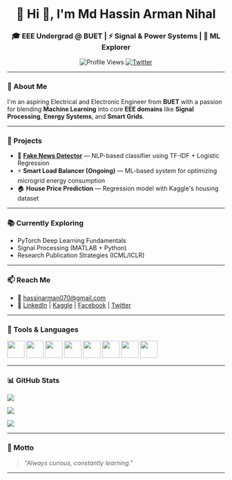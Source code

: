 <h1 align="center">🌌 Hi 👋, I'm Md Hassin Arman Nihal</h1>
<h3 align="center">🎓 EEE Undergrad @ BUET | ⚡ Signal & Power Systems | 🤖 ML Explorer</h3>

<p align="center">
  <img src="https://komarev.com/ghpvc/?username=hassin070&label=Profile%20views&color=blueviolet&style=flat-square" alt="Profile Views" />
  <a href="https://twitter.com/nihal_rmcf"><img src="https://img.shields.io/twitter/follow/nihal_rmcf?label=Follow&style=social" alt="Twitter" /></a>
</p>

---

### 🧠 About Me

I'm an aspiring Electrical and Electronic Engineer from **BUET** with a passion for blending **Machine Learning** into core **EEE domains** like **Signal Processing**, **Energy Systems**, and **Smart Grids**.

---

### 🚀 Projects

- 📰 [**Fake News Detector**](https://github.com/hassin070/fake-news-detector) — NLP-based classifier using TF-IDF + Logistic Regression
- ⚡ **Smart Load Balancer (Ongoing)** — ML-based system for optimizing microgrid energy consumption
- 🏠 **House Price Prediction** — Regression model with Kaggle's housing dataset

---

### 📚 Currently Exploring

- PyTorch Deep Learning Fundamentals  
- Signal Processing (MATLAB + Python)  
- Research Publication Strategies (ICML/ICLR)  

---

### 📫 Reach Me

- 📧 hassinarman070@gmail.com  
- 🔗 [LinkedIn](https://linkedin.com/in/hassin-arman) | [Kaggle](https://kaggle.com/hassinarman) | [Facebook](https://fb.com/hassin.arman7) | [Twitter](https://twitter.com/nihal_rmcf)

---

### 🧰 Tools & Languages

<p align="left">
  <img src="https://cdn.jsdelivr.net/gh/devicons/devicon/icons/python/python-original.svg" width="40"/>
  <img src="https://cdn.jsdelivr.net/gh/devicons/devicon/icons/pytorch/pytorch-original.svg" width="40"/>
  <img src="https://cdn.jsdelivr.net/gh/devicons/devicon/icons/tensorflow/tensorflow-original.svg" width="40"/>
  <img src="https://upload.wikimedia.org/wikipedia/commons/0/05/Scikit_learn_logo_small.svg" width="40"/>
  <img src="https://cdn.jsdelivr.net/gh/devicons/devicon/icons/matlab/matlab-original.svg" width="40"/>
  <img src="https://cdn.jsdelivr.net/gh/devicons/devicon/icons/c/c-original.svg" width="40"/>
  <img src="https://cdn.jsdelivr.net/gh/devicons/devicon/icons/cplusplus/cplusplus-original.svg" width="40"/>
  <img src="https://cdn.jsdelivr.net/gh/devicons/devicon/icons/pandas/pandas-original.svg" width="40"/>
</p>

---

### 📊 GitHub Stats 

<p align="left">
  <img src="https://github-readme-stats.vercel.app/api?username=hassin070&show_icons=true&theme=radical" />
</p>

<p align="left">
  <img src="https://github-readme-stats.vercel.app/api/top-langs/?username=hassin070&layout=compact&theme=radical" />
</p>

<p align="left">
  <img src="https://github-readme-streak-stats.herokuapp.com/?user=hassin070&theme=radical" />
</p>

---

### 🧭 Motto

> _"Always curious, constantly learning."_

---

